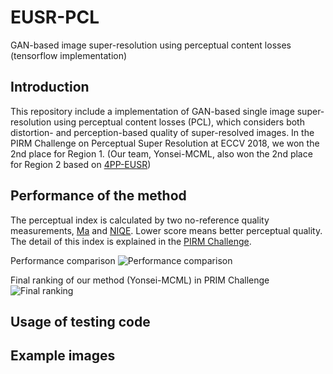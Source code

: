 # EUSR-PCL
GAN-based image super-resolution using perceptual content losses (tensorflow implementation)

## Introduction
This repository include a implementation of GAN-based single image super-resolution using perceptual content losses (PCL), which considers both distortion- and perception-based quality of super-resolved images. In the PIRM Challenge on Perceptual Super Resolution at ECCV 2018, we won the 2nd place for Region 1. (Our team, Yonsei-MCML, also won the 2nd place for Region 2 based on [4PP-EUSR](https://github.com/idearibosome/tf-perceptual-eusr))

## Performance of the method
The perceptual index is calculated by two no-reference quality measurements, [Ma](https://arxiv.org/abs/1612.05890) and [NIQE](https://doi.org/10.1109/LSP.2012.2227726). Lower score means better perceptual quality. The detail of this index is explained in the [PIRM Challenge](https://www.pirm2018.org/PIRM-SR.html).

Performance comparison
![Performance comparison](https://github.com/manricheon/eusr-pcl-tf/blob/master/figures/performance_table_bsd.png)

Final ranking of our method (Yonsei-MCML) in PRIM Challenge
![Final ranking](https://github.com/manricheon/eusr-pcl-tf/blob/master/figures/ranking_table_pirm.PNG)

## Usage of testing code



## Example images

